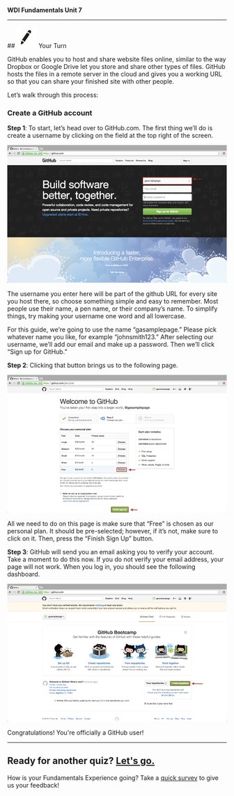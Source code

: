 **WDI Fundamentals Unit 7**

---

##![Your Turn](../assets/exercise.png) Your Turn

GitHub enables you to host and share website files online, similar to the way Dropbox or Google Drive let you store and share other types of files. GitHub hosts the files in a remote server in the cloud and gives you a working URL so that you can share your finished site with other people.

Let’s walk through this process:

### Create a GitHub account

**Step 1**: To start, let’s head over to GitHub.com. The first thing we’ll do is create a username by clicking on the field at the top right of the screen.

 ![Choose a Username](../assets/chapter2/step1.png)

The username you enter here will be part of the github URL for every site you host there, so choose something simple and easy to remember. Most people use their name, a pen name, or their company’s name. To simplify things, try making your username one word and all lowercase.

For this guide, we’re going to use the name “gasamplepage.” Please pick whatever name you like, for example “johnsmith123.” After selecting our username, we’ll add our email and make up a password. Then we’ll click “Sign up for GitHub.”

**Step 2**: Clicking that button brings us to the following page.

 ![Choose the Free Plan](../assets/chapter2/step2.png)

All we need to do on this page is make sure that “Free” is chosen as our personal plan. It should be pre-selected; however, if it’s not, make sure to click on it. Then, press the “Finish Sign Up” button.

**Step 3**: GitHub will send you an email asking you to verify your account. Take a moment to do this now. If you do not verify your email address, your page will not work. When you log in, you should see the following dashboard.

![You're done!](../assets/chapter2/step3.png)


Congratulations! You're officially a GitHub user!

---

Ready for another quiz? [Let's go.](06_quiz.md)
---
How is your Fundamentals Experience going? Take a [quick survey](../feedback.md) to give us your feedback!
